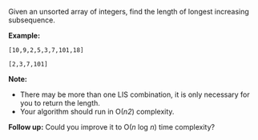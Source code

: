 Given an unsorted array of integers, find the length of longest increasing subsequence.

**Example:**

```
[10,9,2,5,3,7,101,18]

[2,3,7,101]
```

**Note:**

*   There may be more than one LIS combination, it is only necessary for you to return the length.
*   Your algorithm should run in O(_n2_) complexity.

**Follow up:** Could you improve it to O(_n_ log _n_) time complexity?

